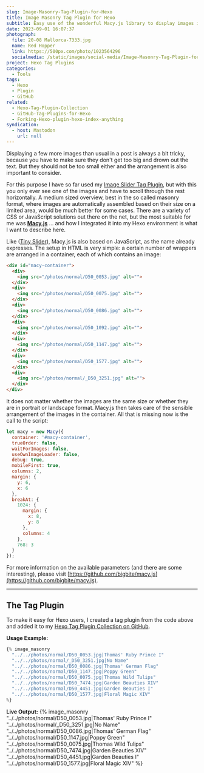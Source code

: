 ```yaml
---
slug: Image-Masonry-Tag-Plugin-for-Hexo
title: Image Masonry Tag Plugin for Hexo
subtitle: Easy use of the wonderful Macy.js library to display images in posts 
date: 2023-09-01 16:07:37
photograph:
  file: 20-08 Mallorca-7333.jpg
  name: Red Hopper
  link: https://500px.com/photo/1023564296
  socialmedia: /static/images/social-media/Image-Masonry-Tag-Plugin-for-Hexo.png
project: Hexo Tag Plugins
categories:
  - Tools
tags:
  - Hexo
  - Plugin
  - GitHub
related:
  - Hexo-Tag-Plugin-Collection
  - GitHub-Tag-Plugins-for-Hexo
  - Forking-Hexo-plugin-hexo-index-anything
syndication:
  - host: Mastodon
    url: null
---
```


Displaying a few more images than usual in a post is always a bit tricky, because you have to make sure they don't get too big and drown out the text. But they should not be too small either and the arrangement is also important to consider.

For this purpose I have so far used my [Image Slider Tag Plugin](/post/Hexo-Tag-Plugin-Collection/#image-slide), but with this you only ever see one of the images and have to scroll through the rest horizontally. A medium sized overview, best in the so called masonry format, where images are automatically assembled based on their size on a limited area, would be much better for some cases. There are a variety of CSS or JavaScript solutions out there on the net, but the most suitable for me was [**Macy.js**](http://macyjs.com/) ... and how I integrated it into my Hexo environment is what I want to describe here.

<!-- more -->

Like ([Tiny Slider](https://github.com/ganlanyuan/tiny-slider)), Macy.js is also based on JavaScript, as the name already expresses. The setup in HTML is very simple: a certain number of wrappers are arranged in a container, each of which contains an image:

``` html
<div id="macy-container">
  <div>
    <img src="/photos/normal/D50_0053.jpg" alt="">
  </div>
  <div>
    <img src="/photos/normal/D50_0075.jpg" alt="">
  </div>
  <div>
    <img src="/photos/normal/D50_0086.jpg" alt="">
  </div>
  <div>
    <img src="/photos/normal/D50_1092.jpg" alt="">
  </div>
  <div>
    <img src="/photos/normal/D50_1147.jpg" alt="">
  </div>
  <div>
    <img src="/photos/normal/D50_1577.jpg" alt="">
  </div>
  <div>
    <img src="/photos/normal/_D50_3251.jpg" alt="">
  </div>
</div>  
```

It does not matter whether the images are the same size or whether they are in portrait or landscape format. Macy.js then takes care of the sensible arrangement of the images in the container. All that is missing now is the call to the script:

``` js
let macy = new Macy({
  container: '#macy-container',
  trueOrder: false,
  waitForImages: false,
  useOwnImageLoader: false,
  debug: true,
  mobileFirst: true,
  columns: 2,
  margin: {
    y: 6,
    x: 6
  },
  breakAt: {
    1024: {
      margin: {
        x: 8,
        y: 8
      },
      columns: 4
    },
    768: 3
  }
});
```

For more information on the available parameters (and there are some interesting), please visit [https://github.com/bigbite/macy.js](https://github.com/bigbite/macy.js).

---

## The Tag Plugin

To make it easy for Hexo users, I created a tag plugin from the code above and added it to my [Hexo Tag Plugin Collection on GitHub](https://github.com/kristofzerbe/hexo-tag-plugins#image-masonry).

**Usage Example:**

```js
{% image_masonry
  "../../photos/normal/D50_0053.jpg|Thomas' Ruby Prince I"
  "../../photos/normal/_D50_3251.jpg|No Name"
  "../../photos/normal/D50_0086.jpg|Thomas' German Flag"
  "../../photos/normal/D50_1147.jpg|Poppy Green"
  "../../photos/normal/D50_0075.jpg|Thomas Wild Tulips"
  "../../photos/normal/D50_7474.jpg|Garden Beauties XIV"
  "../../photos/normal/D50_4451.jpg|Garden Beauties I"
  "../../photos/normal/D50_1577.jpg|Floral Magic XIV"
%}
```

**Live Output:**
{% image_masonry
  "../../photos/normal/D50_0053.jpg|Thomas' Ruby Prince I"
  "../../photos/normal/_D50_3251.jpg|No Name"
  "../../photos/normal/D50_0086.jpg|Thomas' German Flag"
  "../../photos/normal/D50_1147.jpg|Poppy Green"
  "../../photos/normal/D50_0075.jpg|Thomas Wild Tulips"
  "../../photos/normal/D50_7474.jpg|Garden Beauties XIV"
  "../../photos/normal/D50_4451.jpg|Garden Beauties I"
  "../../photos/normal/D50_1577.jpg|Floral Magic XIV"
%}
